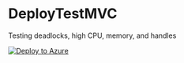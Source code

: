 # DeployTestMVC
Testing deadlocks, high CPU, memory, and handles 

[![Deploy to Azure](https://aka.ms/deploytoazurebutton)](https://portal.azure.com/#create/Microsoft.Template/uri/https%3A%2F%2Fgithub.com%2FMatthew5689%2FDeployTestMVC%2Fblob%2F3c25e886d4ffd622e201dd8e39ad62b7aed45049%2Fpublish.zip%3Fraw%3Dtrue)
